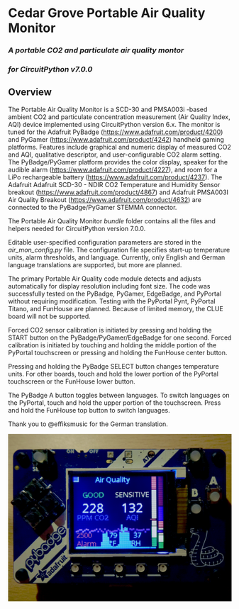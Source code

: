 # Cedar Grove Portable Air Quality Monitor

### _A portable CO2 and particulate air quality montor_
### _for CircuitPython v7.0.0_

## Overview

The Portable Air Quality Monitor is a SCD-30 and PMSA003i -based ambient CO2 and particulate concentration measurement (Air Quality Index, AQI) device implemented using CircuitPython version 6.x. The monitor is tuned for the Adafruit PyBadge (https://www.adafruit.com/product/4200) and PyGamer (https://www.adafruit.com/product/4242) handheld gaming platforms. Features include graphical and numeric display of measured CO2 and AQI, qualitative descriptor, and user-configurable CO2 alarm setting. The PyBadge/PyGamer platform provides the color display, speaker for the audible alarm (https://www.adafruit.com/product/4227), and room for a LiPo rechargeable battery (https://www.adafruit.com/product/4237). The Adafruit Adafruit SCD-30 - NDIR CO2 Temperature and Humidity Sensor breakout (https://www.adafruit.com/product/4867) and Adafruit PMSA003I Air Quality Breakout (https://www.adafruit.com/product/4632) are connected to the PyBadge/PyGamer STEMMA connector.

The Portable Air Quality Monitor _bundle_ folder contains all the files and helpers needed for CircuitPython version 7.0.0.

Editable user-specified configuration parameters are stored in the _air_mon_config.py_ file. The configuration file specifies start-up temperature units, alarm thresholds, and language. Currently, only English and German language translations are supported, but more are planned.

The primary Portable Air Quality code module detects and adjusts automatically for display resolution including font size. The code was successfully tested on the PyBadge, PyGamer, EdgeBadge,  and PyPortal without requiring modification. Testing with the PyPortal Pynt, PyPortal Titano, and FunHouse are planned. Because of limited memory, the CLUE board will not be supported.

Forced CO2 sensor calibration is initiated by pressing and holding the START button on the PyBadge/PyGamer/EdgeBadge for one second. Forced calibration is initiated by touching and holding the middle portion of the PyPortal touchscreen or pressing and holding the FunHouse center button.

Pressing and holding the PyBadge SELECT button changes temperature units. For other boards, touch and hold the lower portion of the PyPortal touchscreen or the FunHouse lower button.

The PyBadge A button toggles between languages. To switch languages on the PyPortal, touch and hold the upper portion of the touchscreen. Press and hold the FunHouse top button to switch languages.

Thank you to @effiksmusic for the German translation.

![Image of Module](https://github.com/CedarGroveStudios/Portable_Air_Quality/blob/main/photos_and_graphics/DSC06364.JPG)
